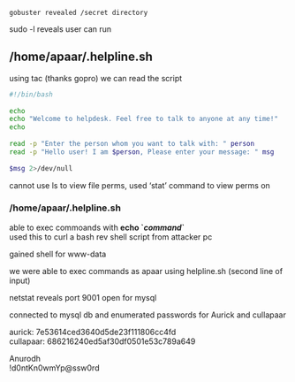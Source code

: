     gobuster revealed /secret directory  
  
sudo -l reveals user can run  

## /home/apaar/.helpline.sh

  
  
  
using tac (thanks gopro) we can read the script  
  
```bash
#!/bin/bash  
  
echo  
echo "Welcome to helpdesk. Feel free to talk to anyone at any time!"  
echo  
  
read -p "Enter the person whom you want to talk with: " person  
read -p "Hello user! I am $person, Please enter your message: " msg  
  
$msg 2>/dev/null  
```

cannot use ls to view file perms, used ‘stat’ command to view perms on

### /home/apaar/.helpline.sh

  
  
  
able to exec commoands with **echo \`**_**command**_**\`**  
used this to curl a bash rev shell script from attacker pc  
  
gained shell for www-data  
  
we were able to exec commands as apaar using helpline.sh (second line of input)  
  
netstat reveals port 9001 open for mysql  
  
connected to mysql db and enumerated passwords for Aurick and cullapaar  
  
  
  
aurick: 7e53614ced3640d5de23f111806cc4fd  
cullapaar: 686216240ed5af30df0501e53c789a649  
  
  
Anurodh  
!d0ntKn0wmYp@ssw0rd